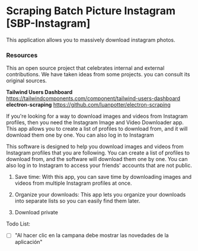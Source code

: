 # Scraping Batch Picture Instagram [SBP-Instagram]
This application allows you to massively download instagram photos. 

### Resources
This an open source project that celebrates internal and external contributions. We have taken ideas from some projects. you can consult its original sources.

**Tailwind Users Dashboard** https://tailwindcomponents.com/component/tailwind-users-dashboard
<br>
**electron-scraping** https://github.com/luanpotter/electron-scraping


If you're looking for a way to download images and videos from Instagram profiles, then you need the Instagram Image and Video Downloader app. This app allows you to create a list of profiles to download from, and it will download them one by one. You can also log in to Instagram


This software is designed to help you download images and videos from Instagram profiles that you are following. You can create a list of profiles to download from, and the software will download them one by one. You can also log in to Instagram to access your friends' accounts that are not public.




1. Save time: With this app, you can save time by downloading images and videos from multiple Instagram profiles at once.

2. Organize your downloads: This app lets you organize your downloads into separate lists so you can easily find them later.

3. Download private


Todo List:
- [ ] "Al hacer clic en la campana debe mostrar las novedades de la aplicación"